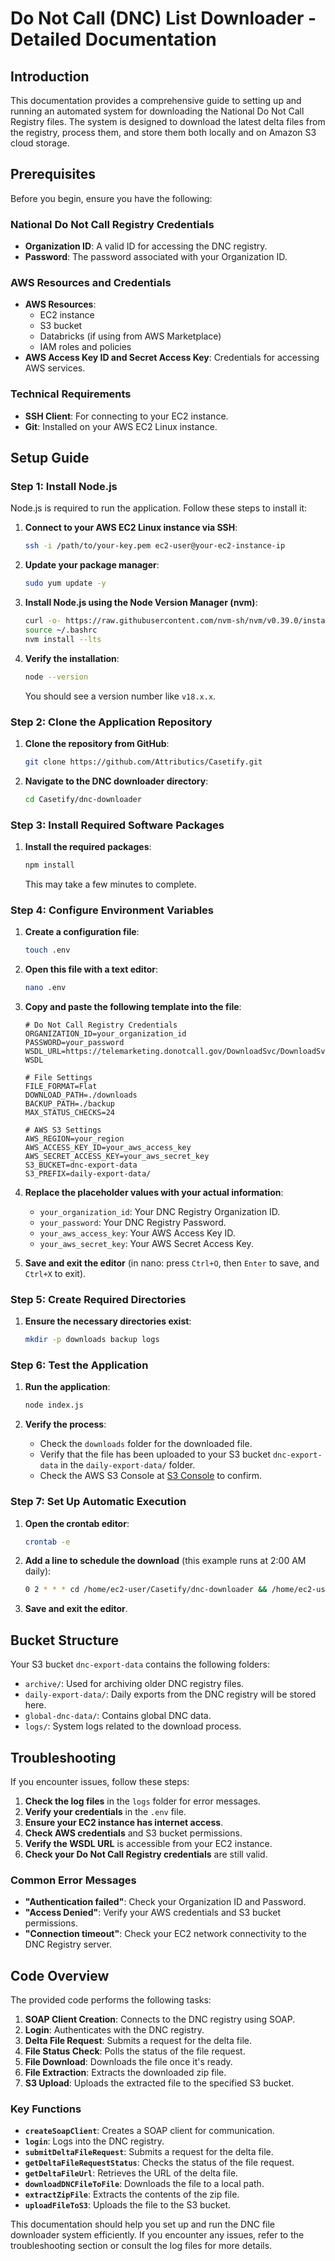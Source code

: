 
# Do Not Call (DNC) List Downloader - Detailed Documentation

## Introduction

This documentation provides a comprehensive guide to setting up and running an automated system for downloading the National Do Not Call Registry files. The system is designed to download the latest delta files from the registry, process them, and store them both locally and on Amazon S3 cloud storage.

## Prerequisites

Before you begin, ensure you have the following:

### National Do Not Call Registry Credentials
- **Organization ID**: A valid ID for accessing the DNC registry.
- **Password**: The password associated with your Organization ID.

### AWS Resources and Credentials
- **AWS Resources**:
  - EC2 instance
  - S3 bucket
  - Databricks (if using from AWS Marketplace)
  - IAM roles and policies
- **AWS Access Key ID and Secret Access Key**: Credentials for accessing AWS services.

### Technical Requirements
- **SSH Client**: For connecting to your EC2 instance.
- **Git**: Installed on your AWS EC2 Linux instance.

## Setup Guide

### Step 1: Install Node.js

Node.js is required to run the application. Follow these steps to install it:

1. **Connect to your AWS EC2 Linux instance via SSH**:
   ```bash
   ssh -i /path/to/your-key.pem ec2-user@your-ec2-instance-ip
   ```

2. **Update your package manager**:
   ```bash
   sudo yum update -y
   ```

3. **Install Node.js using the Node Version Manager (nvm)**:
   ```bash
   curl -o- https://raw.githubusercontent.com/nvm-sh/nvm/v0.39.0/install.sh | bash
   source ~/.bashrc
   nvm install --lts
   ```

4. **Verify the installation**:
   ```bash
   node --version
   ```
   You should see a version number like `v18.x.x`.

### Step 2: Clone the Application Repository

1. **Clone the repository from GitHub**:
   ```bash
   git clone https://github.com/Attributics/Casetify.git
   ```

2. **Navigate to the DNC downloader directory**:
   ```bash
   cd Casetify/dnc-downloader
   ```

### Step 3: Install Required Software Packages

1. **Install the required packages**:
   ```bash
   npm install
   ```
   This may take a few minutes to complete.

### Step 4: Configure Environment Variables

1. **Create a configuration file**:
   ```bash
   touch .env
   ```

2. **Open this file with a text editor**:
   ```bash
   nano .env
   ```

3. **Copy and paste the following template into the file**:
   ```plaintext
   # Do Not Call Registry Credentials
   ORGANIZATION_ID=your_organization_id
   PASSWORD=your_password
   WSDL_URL=https://telemarketing.donotcall.gov/DownloadSvc/DownloadSvc.asmx?WSDL

   # File Settings
   FILE_FORMAT=Flat
   DOWNLOAD_PATH=./downloads
   BACKUP_PATH=./backup
   MAX_STATUS_CHECKS=24

   # AWS S3 Settings
   AWS_REGION=your_region
   AWS_ACCESS_KEY_ID=your_aws_access_key
   AWS_SECRET_ACCESS_KEY=your_aws_secret_key
   S3_BUCKET=dnc-export-data
   S3_PREFIX=daily-export-data/
   ```

4. **Replace the placeholder values with your actual information**:
   - `your_organization_id`: Your DNC Registry Organization ID.
   - `your_password`: Your DNC Registry Password.
   - `your_aws_access_key`: Your AWS Access Key ID.
   - `your_aws_secret_key`: Your AWS Secret Access Key.

5. **Save and exit the editor** (in nano: press `Ctrl+O`, then `Enter` to save, and `Ctrl+X` to exit).

### Step 5: Create Required Directories

1. **Ensure the necessary directories exist**:
   ```bash
   mkdir -p downloads backup logs
   ```

### Step 6: Test the Application

1. **Run the application**:
   ```bash
   node index.js
   ```

2. **Verify the process**:
   - Check the `downloads` folder for the downloaded file.
   - Verify that the file has been uploaded to your S3 bucket `dnc-export-data` in the `daily-export-data/` folder.
   - Check the AWS S3 Console at [S3 Console](https://s3.console.aws.amazon.com/s3/buckets/dnc-export-data) to confirm.

### Step 7: Set Up Automatic Execution

1. **Open the crontab editor**:
   ```bash
   crontab -e
   ```

2. **Add a line to schedule the download** (this example runs at 2:00 AM daily):
   ```bash
   0 2 * * * cd /home/ec2-user/Casetify/dnc-downloader && /home/ec2-user/.nvm/versions/node/v18.x.x/bin/node index.js >> /home/ec2-user/Casetify/dnc-downloader/logs/cron-log.txt 2>&1
   ```

3. **Save and exit the editor**.

## Bucket Structure

Your S3 bucket `dnc-export-data` contains the following folders:
- `archive/`: Used for archiving older DNC registry files.
- `daily-export-data/`: Daily exports from the DNC registry will be stored here.
- `global-dnc-data/`: Contains global DNC data.
- `logs/`: System logs related to the download process.

## Troubleshooting

If you encounter issues, follow these steps:

1. **Check the log files** in the `logs` folder for error messages.
2. **Verify your credentials** in the `.env` file.
3. **Ensure your EC2 instance has internet access**.
4. **Check AWS credentials** and S3 bucket permissions.
5. **Verify the WSDL URL** is accessible from your EC2 instance.
6. **Check your Do Not Call Registry credentials** are still valid.

### Common Error Messages

- **"Authentication failed"**: Check your Organization ID and Password.
- **"Access Denied"**: Verify your AWS credentials and S3 bucket permissions.
- **"Connection timeout"**: Check your EC2 network connectivity to the DNC Registry server.

## Code Overview

The provided code performs the following tasks:

1. **SOAP Client Creation**: Connects to the DNC registry using SOAP.
2. **Login**: Authenticates with the DNC registry.
3. **Delta File Request**: Submits a request for the delta file.
4. **File Status Check**: Polls the status of the file request.
5. **File Download**: Downloads the file once it's ready.
6. **File Extraction**: Extracts the downloaded zip file.
7. **S3 Upload**: Uploads the extracted file to the specified S3 bucket.

### Key Functions

- **`createSoapClient`**: Creates a SOAP client for communication.
- **`login`**: Logs into the DNC registry.
- **`submitDeltaFileRequest`**: Submits a request for the delta file.
- **`getDeltaFileRequestStatus`**: Checks the status of the file request.
- **`getDeltaFileUrl`**: Retrieves the URL of the delta file.
- **`downloadDNCFileToFile`**: Downloads the file to a local path.
- **`extractZipFile`**: Extracts the contents of the zip file.
- **`uploadFileToS3`**: Uploads the file to the S3 bucket.

This documentation should help you set up and run the DNC file downloader system efficiently. If you encounter any issues, refer to the troubleshooting section or consult the log files for more details.

